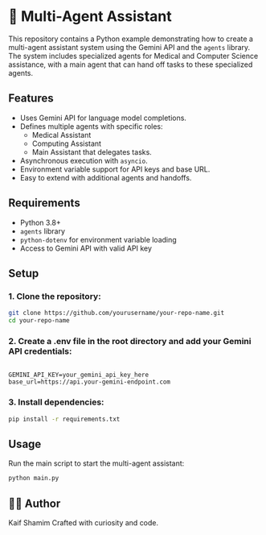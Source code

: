 # 🤖 Multi-Agent Assistant

This repository contains a Python example demonstrating how to create a multi-agent assistant system using the Gemini API and the `agents` library. The system includes specialized agents for Medical and Computer Science assistance, with a main agent that can hand off tasks to these specialized agents.

## Features

- Uses Gemini API for language model completions.
- Defines multiple agents with specific roles:
  - Medical Assistant
  - Computing Assistant
  - Main Assistant that delegates tasks.
- Asynchronous execution with `asyncio`.
- Environment variable support for API keys and base URL.
- Easy to extend with additional agents and handoffs. 

## Requirements

- Python 3.8+
- `agents` library
- `python-dotenv` for environment variable loading
- Access to Gemini API with valid API key

## Setup

### 1. Clone the repository:

   ```bash
   git clone https://github.com/yourusername/your-repo-name.git
   cd your-repo-name
   ```
### 2. Create a .env file in the root directory and add your Gemini API credentials:

  ```env

GEMINI_API_KEY=your_gemini_api_key_here
base_url=https://api.your-gemini-endpoint.com
  ```
### 3. Install dependencies:
  ```bash
pip install -r requirements.txt
  ```
## Usage
Run the main script to start the multi-agent assistant:
  ```bash
python main.py
  ```
## 👨‍💻 Author
Kaif Shamim Crafted with curiosity and code.


